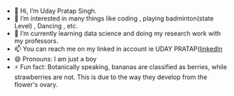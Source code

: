- 👋 Hi, I’m Uday Pratap Singh.
- 👀 I’m interested in many things like coding , playing badminton(state Level) , Dancing , etc.
- 🌱 I’m currently learning data science and doing my research work with my professors.
- 📫 You can reach me on my linked in account ie UDAY PRATAP([linkedIn](www.linkedin.com/in/uday-pratap-singh-4251a4253)
- 😄 Pronouns: I am just a boy
- ⚡ Fun fact: Botanically speaking, bananas are classified as berries, while strawberries are not. This is due to the way they develop from the flower's ovary.

<!---
Its-Me-Uday/Its-Me-Uday is a ✨ special ✨ repository because its `README.md` (this file) appears on your GitHub profile.
You can click the Preview link to take a look at your changes.
--->
